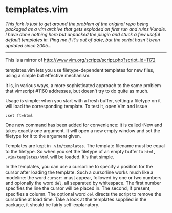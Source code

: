 templates.vim
====

_This fork is just to get around the problem of the original repo being packaged as a vim archive that gets exploded on first run and ruins Vundle. I have done nothing here but unpacked the plugin and stuck a few useful default templates in. Ping me if it's out of date, but the script hasn't been updated since 2005..._

-----

This is a mirror of http://www.vim.org/scripts/script.php?script_id=1172

templates.vim lets you use filetype-dependent templates for new files, using a simple but effective mechanism.

It is, in various ways, a more sophisticated approach to the same problem that vimscript #1160 addresses, but doesn't try to do quite as much.

Usage is simple: when you start with a fresh buffer, setting a filetype on it will load the corresponding template. To test it, open Vim and issue

    :set ft=html

One new command has been added for convenience: it is called :New and takes exactly one argument. It will open a new empty window and set the filetype for it to the argument given.

Templates are kept in `.vim/templates`. The template filename must be equal to the filetype. So when you set the filetype of an empty buffer to `html`, `.vim/templates/html` will be loaded. It's that simple.

In the templates, you can use a cursorline to specify a position for the cursor after loading the template. Such a cursorline works much like a modeline: the word `cursor:` must appear, followed by one or two numbers and opionally the word `del`, all separated by whitespace. The first number specifies the line the cursor will be placed in. The second, if present, specifies a column. The optional word `del` directs the script to remove the cursorline at load time. Take a look at the templates supplied in the package, it should be fairly self-explanatory.
